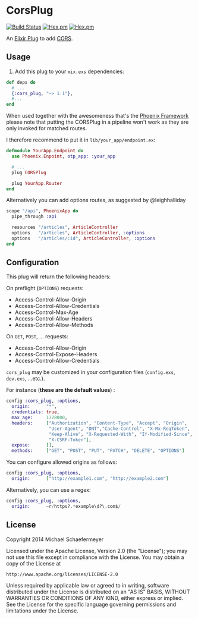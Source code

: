 CorsPlug
========
[![Build Status](https://travis-ci.org/mschae/cors_plug.svg)](https://travis-ci.org/mschae/cors_plug)
[![Hex.pm](https://img.shields.io/hexpm/v/cors_plug.svg)]()
[![Hex.pm](https://img.shields.io/hexpm/l/cors_plug.svg)]()

An [Elixir Plug](http://github.com/elixir-lang/plug) to add [CORS](http://www.w3.org/TR/cors/).

## Usage

1. Add this plug to your `mix.exs` dependencies:

```elixir
def deps do
  # ...
  {:cors_plug, "~> 1.1"},
  #...
end
```

When used together with the awesomeness that's the [Phoenix Framework](http://www.phoenixframework.org/)
please note that putting the CORSPlug in a pipeline won't work as they are only invoked for
matched routes.

I therefore recommend to put it in `lib/your_app/endpoint.ex`:

```elixir
defmodule YourApp.Endpoint do
  use Phoenix.Enpoint, otp_app: :your_app

  # ...
  plug CORSPlug

  plug YourApp.Router
end
```

Alternatively you can add options routes, as suggested by @leighhalliday

```elixir
scope "/api", PhoenixApp do
  pipe_through :api

  resources "/articles", ArticleController
  options   "/articles", ArticleController, :options
  options   "/articles/:id", ArticleController, :options
end
```

## Configuration

This plug will return the following headers:

On preflight (`OPTIONS`) requests:

* Access-Control-Allow-Origin
* Access-Control-Allow-Credentials
* Access-Control-Max-Age
* Access-Control-Allow-Headers
* Access-Control-Allow-Methods

On `GET`, `POST`, ... requests:

* Access-Control-Allow-Origin
* Access-Control-Expose-Headers
* Access-Control-Allow-Credentials

```cors_plug``` may be customized in your configuration files (```config.exs```, ```dev.exs```, ...etc.).

For instance (**these are the default values**) :

```elixir
config :cors_plug, :options,
  origin:      "*",
  credentials: true,
  max_age:     1728000,
  headers:     ["Authorization", "Content-Type", "Accept", "Origin",
                "User-Agent", "DNT","Cache-Control", "X-Mx-ReqToken",
                "Keep-Alive", "X-Requested-With", "If-Modified-Since",
                "X-CSRF-Token"],
  expose:      [],
  methods:     ["GET", "POST", "PUT", "PATCH", "DELETE", "OPTIONS"]
```

You can configure allowed origins as follows:

```elixir
config :cors_plug, :options,
  origin:      ["http://example1.com", "http://example2.com"]
```

Alternatively, you can use a regex:

```elixir
config :cors_plug, :options,
  origin:      ~r/https?.*example\d?\.com$/
```

## License

Copyright 2014 Michael Schaefermeyer

Licensed under the Apache License, Version 2.0 (the "License");
you may not use this file except in compliance with the License.
You may obtain a copy of the License at

    http://www.apache.org/licenses/LICENSE-2.0

Unless required by applicable law or agreed to in writing, software
distributed under the License is distributed on an "AS IS" BASIS,
WITHOUT WARRANTIES OR CONDITIONS OF ANY KIND, either express or implied.
See the License for the specific language governing permissions and
limitations under the License.
